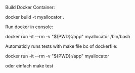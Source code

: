 Build Docker Container:

docker build -t myallocator .

Run docker in console:

docker run -it --rm -v "${PWD}:/app" myallocator /bin/bash

Automaticly runs tests with make file bc of dockerfile:

docker run -it --rm -v "${PWD}:/app" myallocator

oder einfach make test